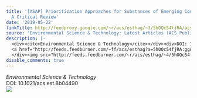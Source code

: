 ```yaml
---
title: '[ASAP] Prioritization Approaches for Substances of Emerging Concern in Groundwater:
  A Critical Review'
date: '2019-05-22'
linkTitle: http://feedproxy.google.com/~r/acs/esthag/~3/5hOQc54fjRA/acs.est.8b04490
source: 'Environmental Science & Technology: Latest Articles (ACS Publications)'
description: |-
  <div><cite>Environmental Science & Technology</cite></div><div>DOI: 10.1021/acs.est.8b04490</div><div class="feedflare">
  <a href="http://feeds.feedburner.com/~ff/acs/esthag?a=5hOQc54fjRA:ggA-FUwCl7I:yIl2AUoC8zA"><img src="http://feeds.feedburner.com/~ff/acs/esthag?d=yIl2AUoC8zA" border="0"></img></a>
  </div><img src="http://feeds.feedburner.com/~r/acs/esthag/~4/5hOQc54fjRA" height="1" width="1" ...
disable_comments: true
---
```

<div><cite>Environmental Science & Technology</cite></div><div>DOI: 10.1021/acs.est.8b04490</div><div class="feedflare">
<a href="http://feeds.feedburner.com/~ff/acs/esthag?a=5hOQc54fjRA:ggA-FUwCl7I:yIl2AUoC8zA"><img src="http://feeds.feedburner.com/~ff/acs/esthag?d=yIl2AUoC8zA" border="0"></img></a>
</div><img src="http://feeds.feedburner.com/~r/acs/esthag/~4/5hOQc54fjRA" height="1" width="1" ...